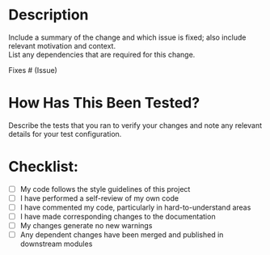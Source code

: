 # Description
Include a summary of the change and which issue is fixed; also include relevant motivation and context.  
List any dependencies that are required for this change.

Fixes # (Issue)

# How Has This Been Tested?
Describe the tests that you ran to verify your changes and note any relevant details for your test configuration.

# Checklist:
- [ ] My code follows the style guidelines of this project
- [ ] I have performed a self-review of my own code
- [ ] I have commented my code, particularly in hard-to-understand areas
- [ ] I have made corresponding changes to the documentation
- [ ] My changes generate no new warnings
- [ ] Any dependent changes have been merged and published in downstream modules
